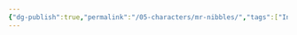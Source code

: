 ```yaml
---
{"dg-publish":true,"permalink":"/05-characters/mr-nibbles/","tags":["Interlopers","MotRK"]}
---
```

